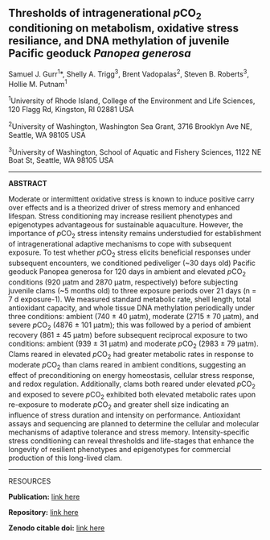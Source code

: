 ## Thresholds of intragenerational *p*CO<sub>2</sub> conditioning on metabolism, oxidative stress resiliance, and DNA methylation of juvenile Pacific geoduck *Panopea generosa* 

Samuel J. Gurr<sup>1</sup>*, Shelly A. Trigg<sup>3</sup>, Brent Vadopalas<sup>2</sup>, Steven B. Roberts<sup>3</sup>, Hollie M. Putnam<sup>1</sup>

<sup>1</sup>University of Rhode Island, College of the Environment and Life Sciences, 120 Flagg Rd, Kingston, RI 02881 USA

<sup>2</sup>University of Washington, Washington Sea Grant, 3716 Brooklyn Ave NE, Seattle, WA 98105 USA

<sup>3</sup>University of Washington, School of Aquatic and Fishery Sciences, 1122 NE Boat St, Seattle, WA 98105 USA

---

**ABSTRACT**

Moderate or intermittent oxidative stress is known to induce positive carry over effects and is a theorized driver of stress memory and enhanced lifespan. Stress conditioning may increase resilient phenotypes and epigenotypes advantageous for sustainable aquaculture. However, the importance of *p*CO<sub>2</sub> stress intensity remains understudied for establishment of intragenerational adaptive mechanisms to cope with subsequent exposure. To test whether *p*CO<sub>2</sub> stress elicits beneficial responses under subsequent encounters, we conditioned pediveliger (~30 days old) Pacific geoduck Panopea generosa for 120 days in ambient and elevated *p*CO<sub>2</sub> conditions (920 µatm and 2870 µatm, respectively) before subjecting juvenile clams (~5 months old) to three exposure periods over 21 days (n = 7 d exposure-1). We measured standard metabolic rate, shell length, total antioxidant capacity, and whole tissue DNA methylation periodically under three conditions: ambient (740 ± 40 µatm),  moderate (2715 ± 70 µatm), and severe *p*CO<sub>2</sub> (4876 ± 101 µatm); this was followed by a period of ambient recovery (861 ± 45 µatm) before subsequent reciprocal exposure to two conditions: ambient (939 ±  31 µatm) and moderate *p*CO<sub>2</sub> (2983  ±  79 µatm). Clams reared in elevated *p*CO<sub>2</sub> had greater metabolic rates in response to moderate *p*CO<sub>2</sub> than clams reared in ambient conditions, suggesting an effect of preconditioning on energy homeostasis, cellular stress response, and redox regulation. Additionally, clams both reared under elevated *p*CO<sub>2</sub> and exposed to severe *p*CO<sub>2</sub> exhibited both elevated metabolic rates upon re-exposure to moderate *p*CO<sub>2</sub> and greater shell size indicating an influence of stress duration and intensity on performance. Antioxidant assays and sequencing are planned to determine the cellular and molecular mechanisms of adaptive tolerance and stress memory. Intensity-specific stress conditioning can reveal thresholds and life-stages that enhance the longevity of resilient phenotypes and epigenotypes for commercial production of this long-lived clam.

---

RESOURCES

**Publication:** [link here](https://journals.biologists.com/jeb/article/224/13/jeb233932/269329/Repeat-exposure-to-hypercapnic-seawater-modifies)

**Repository:** [link here](https://github.com/SamGurr/Intragenerational_thresholds_OA)

**Zenodo citable doi:** [link here](https://zenodo.org/record/3903019)
